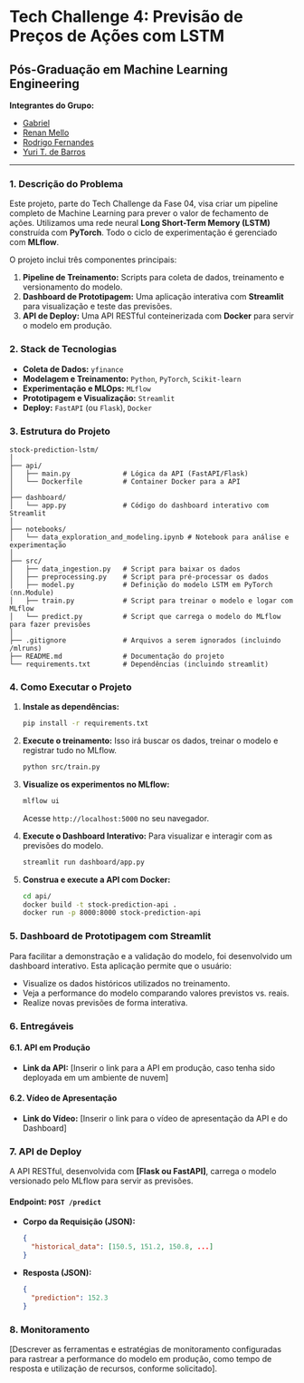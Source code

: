 # Tech Challenge 4: Previsão de Preços de Ações com LSTM

## Pós-Graduação em Machine Learning Engineering

**Integrantes do Grupo:**
* [Gabriel ](https://github.com/GabrielHgA)
* [Renan Mello](https://github.com/renanvmelo)
* [Rodrigo Fernandes](https://github.com/rodrigodfernandes)
* [Yuri T. de Barros](https://github.com/YuriTBarros)
---

### 1. Descrição do Problema

Este projeto, parte do Tech Challenge da Fase 04, visa criar um pipeline completo de Machine Learning para prever o valor de fechamento de ações. Utilizamos uma rede neural **Long Short-Term Memory (LSTM)** construída com **PyTorch**. Todo o ciclo de experimentação é gerenciado com **MLflow**.

O projeto inclui três componentes principais:
1.  **Pipeline de Treinamento:** Scripts para coleta de dados, treinamento e versionamento do modelo.
2.  **Dashboard de Prototipagem:** Uma aplicação interativa com **Streamlit** para visualização e teste das previsões.
3.  **API de Deploy:** Uma API RESTful conteinerizada com **Docker** para servir o modelo em produção.

### 2. Stack de Tecnologias

* **Coleta de Dados:** `yfinance`
* **Modelagem e Treinamento:** `Python`, `PyTorch`, `Scikit-learn`
* **Experimentação e MLOps:** `MLflow`
* **Prototipagem e Visualização:** `Streamlit`
* **Deploy:** `FastAPI` (ou `Flask`), `Docker`

### 3. Estrutura do Projeto
```
stock-prediction-lstm/
│
├── api/
│   ├── main.py             # Lógica da API (FastAPI/Flask)
│   └── Dockerfile          # Container Docker para a API
│
├── dashboard/
│   └── app.py              # Código do dashboard interativo com Streamlit
│
├── notebooks/
│   └── data_exploration_and_modeling.ipynb # Notebook para análise e experimentação
│
├── src/
│   ├── data_ingestion.py   # Script para baixar os dados
│   ├── preprocessing.py    # Script para pré-processar os dados
│   ├── model.py            # Definição do modelo LSTM em PyTorch (nn.Module)
│   ├── train.py            # Script para treinar o modelo e logar com MLflow
│   └── predict.py          # Script que carrega o modelo do MLflow para fazer previsões
│
├── .gitignore              # Arquivos a serem ignorados (incluindo /mlruns)
├── README.md               # Documentação do projeto
└── requirements.txt        # Dependências (incluindo streamlit)
```

### 4. Como Executar o Projeto

1.  **Instale as dependências:**
    ```bash
    pip install -r requirements.txt
    ```

2.  **Execute o treinamento:**
    Isso irá buscar os dados, treinar o modelo e registrar tudo no MLflow.
    ```bash
    python src/train.py
    ```

3.  **Visualize os experimentos no MLflow:**
    ```bash
    mlflow ui
    ```
    Acesse `http://localhost:5000` no seu navegador.

4.  **Execute o Dashboard Interativo:**
    Para visualizar e interagir com as previsões do modelo.
    ```bash
    streamlit run dashboard/app.py
    ```

5.  **Construa e execute a API com Docker:**
    ```bash
    cd api/
    docker build -t stock-prediction-api .
    docker run -p 8000:8000 stock-prediction-api
    ```

### 5. Dashboard de Prototipagem com Streamlit

Para facilitar a demonstração e a validação do modelo, foi desenvolvido um dashboard interativo. Esta aplicação permite que o usuário:
* Visualize os dados históricos utilizados no treinamento.
* Veja a performance do modelo comparando valores previstos vs. reais.
* Realize novas previsões de forma interativa.

### 6. Entregáveis

#### 6.1. API em Produção
* **Link da API:** [Inserir o link para a API em produção, caso tenha sido deployada em um ambiente de nuvem]

#### 6.2. Vídeo de Apresentação
* **Link do Vídeo:** [Inserir o link para o vídeo de apresentação da API e do Dashboard]

### 7. API de Deploy

A API RESTful, desenvolvida com **[Flask ou FastAPI]**, carrega o modelo versionado pelo MLflow para servir as previsões.

#### Endpoint: `POST /predict`

* **Corpo da Requisição (JSON):**
    ```json
    {
      "historical_data": [150.5, 151.2, 150.8, ...]
    }
    ```
* **Resposta (JSON):**
    ```json
    {
      "prediction": 152.3
    }
    ```

### 8. Monitoramento

[Descrever as ferramentas e estratégias de monitoramento configuradas para rastrear a performance do modelo em produção, como tempo de resposta e utilização de recursos, conforme solicitado].
